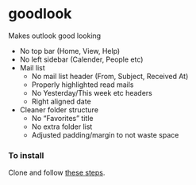 # goodlook

Makes outlook good looking

* No top bar (Home, View, Help)
* No left sidebar (Calender, People etc)
* Mail list
  * No mail list header (From, Subject, Received At)
  * Properly highlighted read mails
  * No Yesterday/This week etc headers
  * Right aligned date
* Cleaner folder structure
  * No “Favorites” title
  * No extra folder list
  * Adjusted padding/margin to not waste space

### To install

Clone and follow [these steps](https://developer.chrome.com/docs/extensions/mv3/getstarted/development-basics/#load-unpacked).
